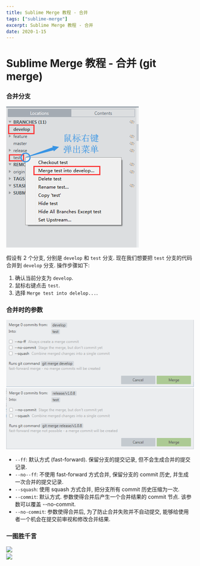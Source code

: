 ```yaml
---
title: Sublime Merge 教程 - 合并  
tags: ["sublime-merge"]  
excerpt: Sublime Merge 教程 - 合并  
date: 2020-1-15  
---
```


# Sublime Merge 教程 - 合并 (git merge)  


### 合并分支  
![](https://raw.githubusercontent.com/floydawong/images/master/img/sublime-merge-merge-operate.png)  

假设有 2 个分支, 分别是 `develop` 和 `test` 分支. 现在我们想要把 `test` 分支的代码合并到 `develop` 分支. 操作步骤如下:  
1. 确认当前分支为 `develop`.  
2. 鼠标右键点击 `test`.  
3. 选择 `Merge test into delelop...`.  


### 合并时的参数  
![](https://raw.githubusercontent.com/floydawong/images/master/img/sublime-merge-merge-3-param.png)  
![](https://raw.githubusercontent.com/floydawong/images/master/img/sublime-merge-merge-2-param.png)  

- `--ff`: 默认方式 (fast-forward). 保留分支的提交记录, 但不会生成合并的提交记录.
- `--no--ff`: 不使用 fast-forward 方式合并, 保留分支的 commit 历史, 并生成一次合并的提交记录.  
- `--squash`: 使用 squash 方式合并, 把分支所有 commit 历史压缩为一次.  
- `--commit`: 默认方式. 参数使得合并后产生一个合并结果的 commit 节点. 该参数可以覆盖 --no-commit.  
- `--no-commit`: 参数使得合并后, 为了防止合并失败并不自动提交, 能够给使用者一个机会在提交前审视和修改合并结果.  


### 一图胜千言  
![](https://segmentfault.com/img/bVkJAj)  
![](https://segmentfault.com/img/bVkyHw)  
